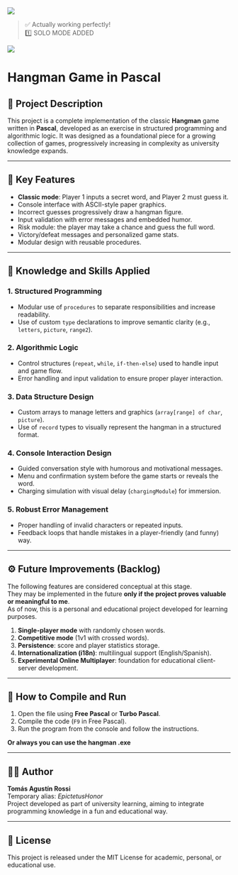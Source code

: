 
<img src="https://user-images.githubusercontent.com/73097560/115834477-dbab4500-a447-11eb-908a-139a6edaec5c.gif">


>✅  Actually working perfectly! <br>
>1️⃣  SOLO MODE ADDED <br>


                
<img src="https://user-images.githubusercontent.com/73097560/115834477-dbab4500-a447-11eb-908a-139a6edaec5c.gif">


# Hangman Game in Pascal

## 🎯 Project Description

This project is a complete implementation of the classic **Hangman** game written in **Pascal**, developed as an exercise in structured programming and algorithmic logic. It was designed as a foundational piece for a growing collection of games, progressively increasing in complexity as university knowledge expands.

---

## 📌 Key Features

- **Classic mode**: Player 1 inputs a secret word, and Player 2 must guess it.
- Console interface with ASCII-style paper graphics.
- Incorrect guesses progressively draw a hangman figure.
- Input validation with error messages and embedded humor.
- Risk module: the player may take a chance and guess the full word.
- Victory/defeat messages and personalized game stats.
- Modular design with reusable procedures.

---

## 🧠 Knowledge and Skills Applied

### 1. **Structured Programming**
- Modular use of `procedures` to separate responsibilities and increase readability.
- Use of custom `type` declarations to improve semantic clarity (e.g., `letters`, `picture`, `range2`).

### 2. **Algorithmic Logic**
- Control structures (`repeat`, `while`, `if-then-else`) used to handle input and game flow.
- Error handling and input validation to ensure proper player interaction.

### 3. **Data Structure Design**
- Custom arrays to manage letters and graphics (`array[range] of char`, `picture`).
- Use of `record` types to visually represent the hangman in a structured format.

### 4. **Console Interaction Design**
- Guided conversation style with humorous and motivational messages.
- Menu and confirmation system before the game starts or reveals the word.
- Charging simulation with visual delay (`chargingModule`) for immersion.

### 5. **Robust Error Management**
- Proper handling of invalid characters or repeated inputs.
- Feedback loops that handle mistakes in a player-friendly (and funny) way.

---

## ⚙️ Future Improvements (Backlog)

The following features are considered conceptual at this stage.  
They may be implemented in the future **only if the project proves valuable or meaningful to me**.  
As of now, this is a personal and educational project developed for learning purposes.

1. **Single-player mode** with randomly chosen words.  
2. **Competitive mode** (1v1 with crossed words).  
3. **Persistence**: score and player statistics storage.  
4. **Internationalization (i18n)**: multilingual support (English/Spanish).  
5. **Experimental Online Multiplayer**: foundation for educational client-server development.

---

## 🧪 How to Compile and Run

1. Open the file using **Free Pascal** or **Turbo Pascal**.
2. Compile the code (`F9` in Free Pascal).
3. Run the program from the console and follow the instructions.

  **Or always you can use the hangman .exe**

---

## 🧑‍🎓 Author

**Tomás Agustín Rossi**  
Temporary alias: *EpictetusHonor*  
Project developed as part of university learning, aiming to integrate programming knowledge in a fun and educational way.

---

## 📜 License

This project is released under the MIT License for academic, personal, or educational use.

